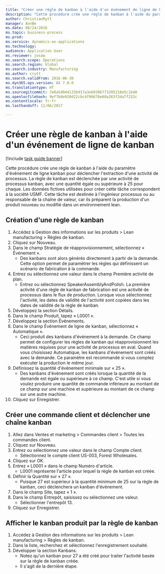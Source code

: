 ```yaml
--- 
title: "Créer une règle de kanban à l'aide d'un événement de ligne de kanban"
description: "Cette procédure crée une règle de kanban à l'aide du paramètre d'événement de ligne kanban pour déclencher l'extraction d'une activité de processus."
author: ChristianRytt
manager: AnnBe
ms.date: 08/24/2016
ms.topic: business-process
ms.prod: 
ms.service: dynamics-ax-applications
ms.technology: 
audience: Application User
ms.reviewer: josaw
ms.search.scope: Operations
ms.search.region: Global
ms.search.industry: Manufacturing
ms.author: crytt
ms.search.validFrom: 2016-06-30
ms.dyn365.ops.version: AX 7.0.0
ms.translationtype: HT
ms.sourcegitcommit: 7e0a5d044133b917a3eb9386773205218e5c1b40
ms.openlocfilehash: 9ef7b8e920d22cbc4f96676e68a263f2da7f232c
ms.contentlocale: fr-fr
ms.lasthandoff: 11/06/2017

---
```

# <a name="create-a-kanban-rule-using-a-kanban-line-event"></a>Créer une règle de kanban à l'aide d'un événement de ligne de kanban

[!include [task guide banner](../../includes/task-guide-banner.md)]

Cette procédure crée une règle de kanban à l'aide du paramètre d'événement de ligne kanban pour déclencher l'extraction d'une activité de processus. La règle de kanban est déclenchée par une activité de processus kanban, avec une quantité égale ou supérieure à 25 pour chaque. Les données fictives utilisées pour créer cette tâche correspondent à la société USMF. Cette tâche est destinée à l'ingénieur processus ou au responsable de la chaîne de valeur, car ils préparent la production d'un produit nouveau ou modifié dans un environnement lean.


## <a name="create-a-kanban-rule"></a>Création d'une règle de kanban
1. Accédez à Gestion des informations sur les produits > Lean manufacturing > Règles de kanban.
2. Cliquez sur Nouveau.
3. Dans le champ Stratégie de réapprovisionnement, sélectionnez « Événement ».
    * Des kanbans sont alors générés directement à partir de la demande. Cette option permet de paramétrer les règles qui définissent un scénario de fabrication à la commande.  
4. Entrez ou sélectionnez une valeur dans le champ Première activité de plan.
    * Entrez ou sélectionnez SpeakerAssemblyAndPolish. La première activité d'une règle de kanban de fabrication est une activité de processus dans le flux de production. Lorsque vous sélectionnez l'activité, les dates de validité de l'activité sont copiées dans les dates de validité de la règle de kanban.  
5. Développez la section Détails.
6. Dans le champ Produit, tapez « L0001 ».
7. Développez la section Événements.
8. Dans le champ Événement de ligne de kanban, sélectionnez « Automatique ».
    * Ceci produit des kanbans d'événement à la demande.  Ce champ permet de configurer les règles de kanban qui réapprovisionnent les matières requises pour une activité de processus en aval. Quand vous choisissez Automatique, les kanbans d'événement sont créés avec la demande. Ce paramètre est recommandé si vous comptez exécuter la production le même jour.  
9. Définissez la quantité d'événement minimale sur « 25 ».
    * Des kanbans d'événement sont créés lorsque la quantité de la demande est égale ou supérieure à ce champ. C'est utile si vous voulez produire une quantité de commande inférieure au montant de ce champ sur une machine et supérieure au montant de ce champ sur une autre machine.  
10. Cliquez sur Enregistrer.

## <a name="create-sales-order-and-trigger-kanban-chain"></a>Créer une commande client et déclencher une chaîne kanban
1. Allez dans Ventes et marketing > Commandes client > Toutes les commandes client.
2. Cliquez sur Nouveau.
3. Entrez ou sélectionnez une valeur dans le champ Compte client.
    * Sélectionnez le compte client US-003, Forest Wholesales.  
4. Cliquez sur OK.
5. Entrez « L0001 » dans le champ Numéro d'article.
    * L0001 représente l'article pour lequel la règle de kanban est créée.  
6. Définir la Quantité sur « 27 ».
    * Puisque 27 est supérieur à la quantité minimum de 25 sur la règle de kanban, ceci déclenchera un kanban d'événement.  
7. Dans le champ Site, tapez « 1 ».
8. Dans le champ Entrepôt, saisissez ou sélectionnez une valeur.
    * Sélectionner l'entrepôt 13.  
9. Cliquez sur Enregistrer.

## <a name="view-the-kanban-generated-by-the-kanban-rule"></a>Afficher le kanban produit par la règle de kanban
1. Accédez à Gestion des informations sur les produits > Lean manufacturing > Règles de kanban.
2. Dans la liste, recherchez et sélectionnez l'enregistrement souhaité.
3. Développer la section Kanbans.
    * Notez qu'un kanban pour 27 a été créé pour traiter l'activité basée sur la règle de kanban créée.  
    * Il s'agit de la dernière étape.  


